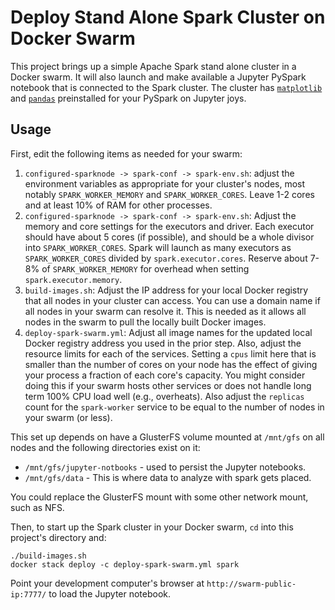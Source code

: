 # Deploy Stand Alone Spark Cluster on Docker Swarm

This project brings up a simple Apache Spark stand alone cluster in a Docker swarm. It will also launch and make available a Jupyter PySpark notebook that is connected to the Spark cluster. The cluster has [`matplotlib`](https://matplotlib.org) and [`pandas`](https://pandas.pydata.org) preinstalled for your PySpark on Jupyter joys.

## Usage
First, edit the following items as needed for your swarm:

1. `configured-sparknode -> spark-conf -> spark-env.sh`: adjust the environment variables as appropriate for your cluster's nodes, most notably `SPARK_WORKER_MEMORY` and `SPARK_WORKER_CORES`. Leave 1-2 cores and at least 10% of RAM for other processes.
2. `configured-sparknode -> spark-conf -> spark-env.sh`: Adjust the memory and core settings for the executors and driver. Each executor should have about 5 cores (if possible), and should be a whole divisor into `SPARK_WORKER_CORES`. Spark will launch as many executors as `SPARK_WORKER_CORES` divided by `spark.executor.cores`. Reserve about 7-8% of `SPARK_WORKER_MEMORY` for overhead when setting `spark.executor.memory`.
3. `build-images.sh`: Adjust the IP address for your local Docker registry that all nodes in your cluster can access. You can use a domain name if all nodes in your swarm can resolve it. This is needed as it allows all nodes in the swarm to pull the locally built Docker images.
4. `deploy-spark-swarm.yml`: Adjust all image names for the updated local Docker registry address you used in the prior step. Also, adjust the resource limits for each of the services. Setting a `cpus` limit here that is smaller than the number of cores on your node has the effect of giving your process a fraction of each core's capacity. You might consider doing this if your swarm hosts other services or does not handle long term 100% CPU load well (e.g., overheats). Also adjust the `replicas` count for the `spark-worker` service to be equal to the number of nodes in your swarm (or less). 

This set up depends on have a GlusterFS volume mounted at `/mnt/gfs` on all nodes and the following directories exist on it:

* `/mnt/gfs/jupyter-notbooks` - used to persist the Jupyter notebooks.
* `/mnt/gfs/data` - This is where data to analyze with spark gets placed.

You could replace the GlusterFS mount with some other network mount, such as NFS.

Then, to start up the Spark cluster in your Docker swarm, `cd` into this project's directory and:
```
./build-images.sh
docker stack deploy -c deploy-spark-swarm.yml spark
```

Point your development computer's browser at `http://swarm-public-ip:7777/` to load the Jupyter notebook.
 
